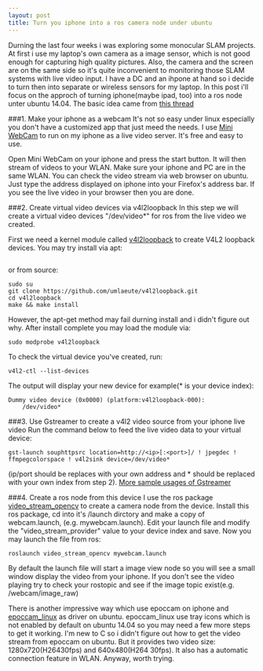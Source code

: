 ```yaml
---
layout: post
title: Turn you iphone into a ros camera node under ubuntu
---
```


Durning the last four weeks i was exploring some monocular SLAM projects. At first i use my laptop's own camera as a image sensor, which is not good enough for capturing high quality pictures. Also, the camera and the screen are on the same side so it's quite inconvenient to monitoring those SLAM systems with live video input. I have a DC and an ihpone at hand so i decide to turn then into separate or wireless sensors for my laptop. In this post i'll focus on the approch of turning iphone(maybe ipad, too) into a ros node unter ubuntu 14.04. The basic idea came from [this thread](http://ubuntuforums.org/showthread.php?t=2092935)
 
###1. Make your iphone as a webcam
It's not so easy under linux especially you don't have a customized app that just meed the needs. I use [Mini WebCam](http://itunes.apple.com/cn/app/mini-webcam/id379896463?mt=8) to run on my iphone as a live video server. It's free and easy to use. 

Open Mini WebCam on your iphone and press the start button. It will then stream of videos to your WLAN. Make sure your iphone and PC are in the same WLAN. You can check the video stream via web browser on ubuntu. Just type the address displayed on iphone into your Firefox's address bar. If you see the live video in your browser then you are done.

###2. Create virtual video devices via v4l2loopback
In this step we will create a virtual video devices "/dev/video*" for ros from the live video we created. 

First we need a kernel module called [v4l2loopback](https://github.com/umlaeute/v4l2loopback.git) to create V4L2 loopback devices. You may try install via apt:
```sudo apt-get install v4l2loopback-dkms
```
or from source:
``` 
sudo su
git clone https://github.com/umlaeute/v4l2loopback.git
cd v4l2loopback
make && make install
``` 

However, the apt-get method may fail durning install and i didn't figure out why. After install complete you may load the module via:
``` 
sudo modprobe v4l2loopback
``` 

To check the virtual device you've created, run:
``` 
v4l2-ctl --list-devices
``` 

The output will display your new device for example(* is your device index):
``` 
Dummy video device (0x0000) (platform:v4l2loopback-000):
	/dev/video*
``` 

###3. Use Gstreamer to create a v4l2 video source from your iphone live video
Run the command below to feed the live video data to your virtual device:
``` 
gst-launch souphttpsrc location=http://<ip>[:<port>]/ ! jpegdec ! ffmpegcolorspace ! v4l2sink device=/dev/video*
``` 

(ip/port should be replaces with your own address and * should be replaced with your own index from step 2). [More sample usages of Gstreamer](http://wiki.oz9aec.net/index.php/Gstreamer_cheat_sheet)

###4. Create a ros node from this device
I use the ros package [video_stream_opencv](wiki.ros.org/video_stream_opencv) to create a camera node from the device. Install this ros package, cd into it's /launch dirctory and make a copy of webcam.launch, (e.g. mywebcam.launch). Edit your launch file and modify the "video_stream_provider" value to your device index and save. Now you may launch the file from ros:
``` 
roslaunch video_stream_opencv mywebcam.launch 
``` 

By default the launch file will start a image view node so you will see a small window display the video from your iphone. If you don't see the video playing try to check your rostopic and see if the image topic exist(e.g. /webcam/image_raw)


There is another impressive way which use epoccam on iphone and [epoccam_linux](https://github.com/ohwgiles/epoccam_linux.git) as driver on ubuntu. epoccam_linux use tray icons which is not enabled by default on ubuntu 14.04 so you may need a few more steps to get it working. I'm new to C so i didn't figure out how to get the video stream from epoccam on ubuntu. But it provides two video size: 1280x720(H26430fps)
and 640x480(H264 30fps). It also has a automatic connection feature in WLAN. Anyway, worth trying.
 


